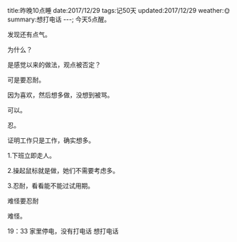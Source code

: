 title:昨晚10点睡
date:2017/12/29
tags:记50天
updated:2017/12/29
weather:🌞
summary:想打电话
---;
今天5点醒。

发现还有点气。

为什么？

是感觉以来的做法，观点被否定？

可是要忍耐。

因为喜欢，然后想多做，没想到被骂。

可以。

忍。

证明工作只是工作，确实想多。

1.下班立即走人。

2.操起鼠标就是做，她们不需要考虑多。

3.忍耐，看看能不能过试用期。

难怪要忍耐

难怪。

19：33
家里停电，没有打电话
想打电话
